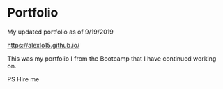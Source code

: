 # Portfolio
My updated portfolio as of 9/19/2019

https://alexlo15.github.io/

This was my portfolio I from the Bootcamp that I have continued working on. 

PS Hire me
